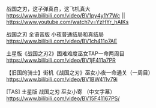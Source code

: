 
战国之刃，这子弹真白，这飞机真大 https://www.bilibili.com/video/BV1py4y1Y7Wc || https://www.youtube.com/watch?v=YzHYr_hAIKs

战国之刃 全语音版 小夜普通结局和真结局 https://www.bilibili.com/video/BV1ch411o7AE

土星版《战国之刃2》困难难度巫女TAP一命两周目 https://www.bilibili.com/video/BV1jF411a7PR

【旧国的骑士】街机《战国之刃》巫女小夜一命通关（一周目） https://www.bilibili.com/video/BV1BW411v79i

[TAS] 土星版 战国之刃 巫女小寄 （中文字幕） https://www.bilibili.com/video/BV15F41167PS/
